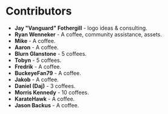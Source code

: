 # Contributors
* **Jay "Vanguard" Fothergill** - logo ideas & consulting.
* **Ryan Wenneker** - A coffee, community assistance, assets.
* **Mike** - A coffee.
* **Aaron** - A coffee.
* **Blurn Glanstone** - 5 coffees.
* **Tobyn** - 5 coffees.
* **Fredrik** - A coffee.
* **BuckeyeFan79** - A coffee.
* **Jakob** - A coffee.
* **Daniel (Daj)** - 3 coffees.
* **Morris Kennedy** - 10 coffees.
* **KarateHawk** - A coffee.
* **Jason Backus** - A coffee.
